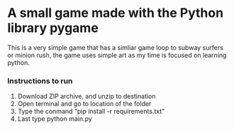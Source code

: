 # A small game made with the Python library pygame

This is a very simple game that has a simliar game loop to subway surfers or minion rush, the game uses simple art as my time is focused on learning python.

### Instructions to run
1. Download ZIP archive, and unzip to destination
2. Open terminal and go to location of the folder
3. Type the conmand "pip install -r requirements.txt"
4. Last type python main.py
